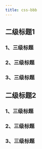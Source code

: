 ```yaml
---
title: css-bbb
--- 
```


## 二级标题1

### 1、三级标题

### 2、三级标题

### 3、三级标题

## 二级标题2

### 1、三级标题

### 2、三级标题

### 3、三级标题
